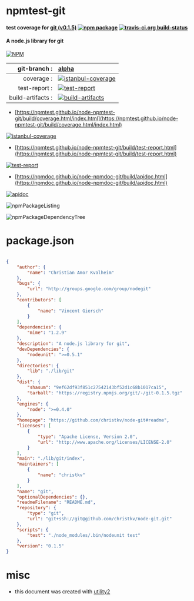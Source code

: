 # npmtest-git

#### test coverage for  [git (v0.1.5)](https://github.com/christkv/node-git#readme)  [![npm package](https://img.shields.io/npm/v/npmtest-git.svg?style=flat-square)](https://www.npmjs.org/package/npmtest-git) [![travis-ci.org build-status](https://api.travis-ci.org/npmtest/node-npmtest-git.svg)](https://travis-ci.org/npmtest/node-npmtest-git)

#### A node.js library for git

[![NPM](https://nodei.co/npm/git.png?downloads=true&downloadRank=true&stars=true)](https://www.npmjs.com/package/git)

| git-branch : | [alpha](https://github.com/npmtest/node-npmtest-git/tree/alpha)|
|--:|:--|
| coverage : | [![istanbul-coverage](https://npmtest.github.io/node-npmtest-git/build/coverage.badge.svg)](https://npmtest.github.io/node-npmtest-git/build/coverage.html/index.html)|
| test-report : | [![test-report](https://npmtest.github.io/node-npmtest-git/build/test-report.badge.svg)](https://npmtest.github.io/node-npmtest-git/build/test-report.html)|
| build-artifacts : | [![build-artifacts](https://npmtest.github.io/node-npmtest-git/glyphicons_144_folder_open.png)](https://github.com/npmtest/node-npmtest-git/tree/gh-pages/build)|

- [https://npmtest.github.io/node-npmtest-git/build/coverage.html/index.html](https://npmtest.github.io/node-npmtest-git/build/coverage.html/index.html)

[![istanbul-coverage](https://npmtest.github.io/node-npmtest-git/build/screenCapture.buildCi.browser.%252Ftmp%252Fbuild%252Fcoverage.lib.html.png)](https://npmtest.github.io/node-npmtest-git/build/coverage.html/index.html)

- [https://npmtest.github.io/node-npmtest-git/build/test-report.html](https://npmtest.github.io/node-npmtest-git/build/test-report.html)

[![test-report](https://npmtest.github.io/node-npmtest-git/build/screenCapture.buildCi.browser.%252Ftmp%252Fbuild%252Ftest-report.html.png)](https://npmtest.github.io/node-npmtest-git/build/test-report.html)

- [https://npmdoc.github.io/node-npmdoc-git/build/apidoc.html](https://npmdoc.github.io/node-npmdoc-git/build/apidoc.html)

[![apidoc](https://npmdoc.github.io/node-npmdoc-git/build/screenCapture.buildCi.browser.%252Ftmp%252Fbuild%252Fapidoc.html.png)](https://npmdoc.github.io/node-npmdoc-git/build/apidoc.html)

![npmPackageListing](https://npmtest.github.io/node-npmtest-git/build/screenCapture.npmPackageListing.svg)

![npmPackageDependencyTree](https://npmtest.github.io/node-npmtest-git/build/screenCapture.npmPackageDependencyTree.svg)



# package.json

```json

{
    "author": {
        "name": "Christian Amor Kvalheim"
    },
    "bugs": {
        "url": "http://groups.google.com/group/nodegit"
    },
    "contributors": [
        {
            "name": "Vincent Giersch"
        }
    ],
    "dependencies": {
        "mime": "1.2.9"
    },
    "description": "A node.js library for git",
    "devDependencies": {
        "nodeunit": ">=0.5.1"
    },
    "directories": {
        "lib": "./lib/git"
    },
    "dist": {
        "shasum": "9ef62df93f851c27542143bf52d1c68b1017ca15",
        "tarball": "https://registry.npmjs.org/git/-/git-0.1.5.tgz"
    },
    "engines": {
        "node": ">=0.4.0"
    },
    "homepage": "https://github.com/christkv/node-git#readme",
    "licenses": [
        {
            "type": "Apache License, Version 2.0",
            "url": "http://www.apache.org/licenses/LICENSE-2.0"
        }
    ],
    "main": "./lib/git/index",
    "maintainers": [
        {
            "name": "christkv"
        }
    ],
    "name": "git",
    "optionalDependencies": {},
    "readmeFilename": "README.md",
    "repository": {
        "type": "git",
        "url": "git+ssh://git@github.com/christkv/node-git.git"
    },
    "scripts": {
        "test": "./node_modules/.bin/nodeunit test"
    },
    "version": "0.1.5"
}
```



# misc
- this document was created with [utility2](https://github.com/kaizhu256/node-utility2)
